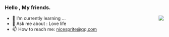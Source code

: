 

### Hello , My friends. 

<img align="right" src="https://github-readme-stats.vercel.app/api?username=nicesprite34&show_icons=true&icon_color=CE1D2D&text_color=718096&bg_color=ffffff&hide_title=true" />

- 🌱 I’m currently learning ...
- 💬 Ask me about : Love life
- 📫 How to reach me: nicesprite@qq.com


<!--
- 😄 Pronouns: ...
- ⚡ Fun fact: 
-->
